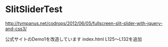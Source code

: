 SlitSliderTest
==============
http://tympanus.net/codrops/2012/06/05/fullscreen-slit-slider-with-jquery-and-css3/

公式サイトのDemo1を改造しています
index.html L125〜L132を追加
